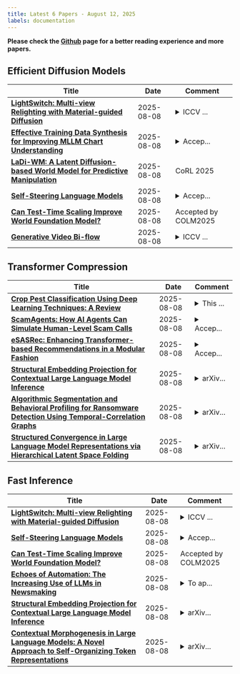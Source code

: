 ```yaml
---
title: Latest 6 Papers - August 12, 2025
labels: documentation
---
```

**Please check the [Github](https://github.com/zezhishao/MTS_Daily_ArXiv) page for a better reading experience and more papers.**

## Efficient Diffusion Models
| **Title** | **Date** | **Comment** |
| --- | --- | --- |
| **[LightSwitch: Multi-view Relighting with Material-guided Diffusion](http://arxiv.org/abs/2508.06494v1)** | 2025-08-08 | <details><summary>ICCV ...</summary><p>ICCV 2025, Project page & Code: https://yehonathanlitman.github.io/light_switch/</p></details> |
| **[Effective Training Data Synthesis for Improving MLLM Chart Understanding](http://arxiv.org/abs/2508.06492v1)** | 2025-08-08 | <details><summary>Accep...</summary><p>Accepted by ICCV 2025 (poster). 26 pages, 17 figures</p></details> |
| **[LaDi-WM: A Latent Diffusion-based World Model for Predictive Manipulation](http://arxiv.org/abs/2505.11528v2)** | 2025-08-08 | CoRL 2025 |
| **[Self-Steering Language Models](http://arxiv.org/abs/2504.07081v2)** | 2025-08-08 | <details><summary>Accep...</summary><p>Accepted to COLM 2025</p></details> |
| **[Can Test-Time Scaling Improve World Foundation Model?](http://arxiv.org/abs/2503.24320v2)** | 2025-08-08 | Accepted by COLM2025 |
| **[Generative Video Bi-flow](http://arxiv.org/abs/2503.06364v2)** | 2025-08-08 | <details><summary>ICCV ...</summary><p>ICCV 2025. Project Page at https://ryushinn.github.io/ode-video</p></details> |

## Transformer Compression
| **Title** | **Date** | **Comment** |
| --- | --- | --- |
| **[Crop Pest Classification Using Deep Learning Techniques: A Review](http://arxiv.org/abs/2507.01494v3)** | 2025-08-08 | <details><summary>This ...</summary><p>This version adds co-authors who were unintentionally left out of the prior submission. Additionally, Table 1 has been reformatted for clarity, and several typographical errors have been corrected</p></details> |
| **[ScamAgents: How AI Agents Can Simulate Human-Level Scam Calls](http://arxiv.org/abs/2508.06457v1)** | 2025-08-08 | <details><summary>Accep...</summary><p>Accepted at CAMLIS 25: Conference on Applied Machine Learning for Information Security. 10 pages, 3 figures</p></details> |
| **[eSASRec: Enhancing Transformer-based Recommendations in a Modular Fashion](http://arxiv.org/abs/2508.06450v1)** | 2025-08-08 | <details><summary>Accep...</summary><p>Accepted at ACM RecSys 2025</p></details> |
| **[Structural Embedding Projection for Contextual Large Language Model Inference](http://arxiv.org/abs/2501.18826v2)** | 2025-08-08 | <details><summary>arXiv...</summary><p>arXiv admin note: This paper has been withdrawn by arXiv due to disputed and unverifiable authorship</p></details> |
| **[Algorithmic Segmentation and Behavioral Profiling for Ransomware Detection Using Temporal-Correlation Graphs](http://arxiv.org/abs/2501.17429v2)** | 2025-08-08 | <details><summary>arXiv...</summary><p>arXiv admin note: This paper has been withdrawn by arXiv due to disputed and unverifiable authorship</p></details> |
| **[Structured Convergence in Large Language Model Representations via Hierarchical Latent Space Folding](http://arxiv.org/abs/2502.08947v2)** | 2025-08-08 | <details><summary>arXiv...</summary><p>arXiv admin note: This paper has been withdrawn by arXiv due to disputed and unverifiable authorship</p></details> |

## Fast Inference
| **Title** | **Date** | **Comment** |
| --- | --- | --- |
| **[LightSwitch: Multi-view Relighting with Material-guided Diffusion](http://arxiv.org/abs/2508.06494v1)** | 2025-08-08 | <details><summary>ICCV ...</summary><p>ICCV 2025, Project page & Code: https://yehonathanlitman.github.io/light_switch/</p></details> |
| **[Self-Steering Language Models](http://arxiv.org/abs/2504.07081v2)** | 2025-08-08 | <details><summary>Accep...</summary><p>Accepted to COLM 2025</p></details> |
| **[Can Test-Time Scaling Improve World Foundation Model?](http://arxiv.org/abs/2503.24320v2)** | 2025-08-08 | Accepted by COLM2025 |
| **[Echoes of Automation: The Increasing Use of LLMs in Newsmaking](http://arxiv.org/abs/2508.06445v1)** | 2025-08-08 | <details><summary>To ap...</summary><p>To appear in 18th International Conference on Social Computing, Behavioral-Cultural Modeling, & Prediction and Behavior Representation in Modeling and Simulation, and to be published in the Springer LNCS series</p></details> |
| **[Structural Embedding Projection for Contextual Large Language Model Inference](http://arxiv.org/abs/2501.18826v2)** | 2025-08-08 | <details><summary>arXiv...</summary><p>arXiv admin note: This paper has been withdrawn by arXiv due to disputed and unverifiable authorship</p></details> |
| **[Contextual Morphogenesis in Large Language Models: A Novel Approach to Self-Organizing Token Representations](http://arxiv.org/abs/2502.00301v2)** | 2025-08-08 | <details><summary>arXiv...</summary><p>arXiv admin note: This paper has been withdrawn by arXiv due to disputed and unverifiable authorship</p></details> |


